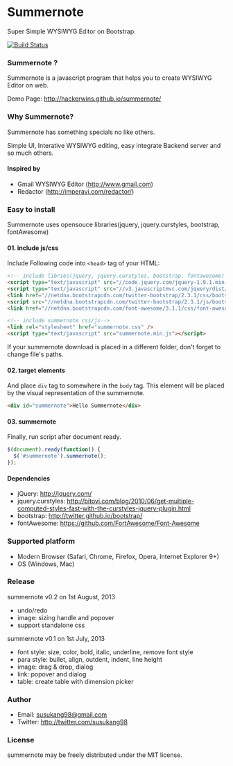 # Summernote
Super Simple WYSIWYG Editor on Bootstrap.

[![Build Status](https://secure.travis-ci.org/HackerWins/summernote.png)](http://travis-ci.org/HackerWins/summernote)

### Summernote ?
Summernote is a javascript program that helps you to create WYSIWYG Editor on web.

Demo Page: http://hackerwins.github.io/summernote/

### Why Summernote?

Summernote has something specials no like others.

Simple UI, Interative WYSIWYG editing, easy integrate Backend server and so much others.

#### Inspired by
* Gmail WYSIWYG Editor (http://www.gmail.com)
* Redactor (http://imperavi.com/redactor/)

### Easy to install

Summernote uses opensouce libraries(jquery, jquery.curstyles, bootstrap, fontAwesome) 

#### 01. include js/css
Include Following code into `<head>` tag of your HTML:
```html
<!-- include libries(jquery, jquery.curstyles, bootstrap, fontawesome) -->
<script type="text/javascript" src="//code.jquery.com/jquery-1.9.1.min.js"></script> 
<script type="text/javascript" src="//v3.javascriptmvc.com/jquery/dist/jquery.curstyles.min.js"></script>
<link href="//netdna.bootstrapcdn.com/twitter-bootstrap/2.3.1/css/bootstrap-combined.no-icons.min.css" rel="stylesheet"> 
<script src="//netdna.bootstrapcdn.com/twitter-bootstrap/2.3.1/js/bootstrap.min.js"></script> 
<link href="//netdna.bootstrapcdn.com/font-awesome/3.1.1/css/font-awesome.min.css" rel="stylesheet">

<!-- include summernote css/js-->
<link rel="stylesheet" href="summernote.css" />
<script type="text/javascript" src="summernote.min.js"></script>
```
If your summernote download is placed in a different folder, don't forget to change file's paths.

#### 02. target elements
And place `div` tag to somewhere in the `body` tag. This element will be placed by the visual representation of the summernote.
```html
<div id="summernote">Hello Summernote</div>
```

#### 03. summernote
Finally, run script after document ready.
```javascript
$(document).ready(function() {
  $('#summernote').summernote();
});
```

#### Dependencies
* jQuery: http://jquery.com/
* jquery.curstyles: http://bitovi.com/blog/2010/06/get-multiple-computed-styles-fast-with-the-curstyles-jquery-plugin.html
* bootstrap: http://twitter.github.io/bootstrap/
* fontAwesome: https://github.com/FortAwesome/Font-Awesome

### Supported platform
* Modern Browser (Safari, Chrome, Firefox, Opera, Internet Explorer 9+)
* OS (Windows, Mac)

### Release

summernote v0.2 on 1st August, 2013
* undo/redo
* image: sizing handle and popover
* support standalone css

summernote v0.1 on 1st July, 2013
* font style: size, color, bold, italic, underline, remove font style
* para style: bullet, align, outdent, indent, line height
* image: drag & drop, dialog
* link: popover and dialog
* table: create table with dimension picker

### Author
* Email: susukang98@gmail.com
* Twitter: http://twitter.com/susukang98

### License
summernote may be freely distributed under the MIT license.

